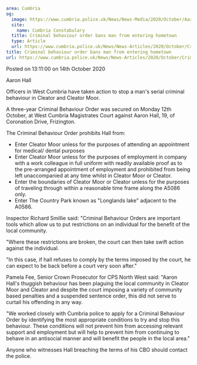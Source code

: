 ```yaml
area: Cumbria
og:
  image: https://www.cumbria.police.uk/News/News-Media/2020/October/Aaron-Halljpg.jpg
  site:
    name: Cumbria Constabulary
  title: Criminal behaviour order bans man from entering hometown
  type: Article
  url: https://www.cumbria.police.uk/News/News-Articles/2020/October/Criminal-behaviour-order-bans-man-from-entering-hometown.aspx
title: Criminal behaviour order bans man from entering hometown
url: https://www.cumbria.police.uk/News/News-Articles/2020/October/Criminal-behaviour-order-bans-man-from-entering-hometown.aspx
```

Posted on 13:11:00 on 14th October 2020

Aaron Hall

Officers in West Cumbria have taken action to stop a man's serial criminal behaviour in Cleator and Cleator Moor.

A three-year Criminal Behaviour Order was secured on Monday 12th October, at West Cumbria Magistrates Court against Aaron Hall, 19, of Coronation Drive, Frizington.

The Criminal Behaviour Order prohibits Hall from:

 * Enter Cleator Moor unless for the purposes of attending an appointment for medical/ dental purposes
 * Enter Cleator Moor unless for the purposes of employment in company with a work colleague in full uniform with readily available proof as to the pre-arranged appointment of employment and prohibited from being left unaccompanied at any time whilst in Cleator Moor or Cleator.
 * Enter the boundaries of Cleator Moor or Cleator unless for the purposes of traveling through within a reasonable time frame along the A5086 only.
 * Enter The Country Park known as "Longlands lake" adjacent to the A0586.

Inspector Richard Smillie said: "Criminal Behaviour Orders are important tools which allow us to put restrictions on an individual for the benefit of the local community.

"Where these restrictions are broken, the court can then take swift action against the individual.

"In this case, if hall refuses to comply by the terms imposed by the court, he can expect to be back before a court very soon after."

Pamela Fee, Senior Crown Prosecutor for CPS North West said: "Aaron Hall's thuggish behaviour has been plaguing the local community in Cleator Moor and Cleator and despite the court imposing a variety of community based penalties and a suspended sentence order, this did not serve to curtail his offending in any way.

"We worked closely with Cumbria police to apply for a Criminal Behaviour Order by identifying the most appropriate conditions to try and stop this behaviour. These conditions will not prevent him from accessing relevant support and employment but will help to prevent him from continuing to behave in an antisocial manner and will benefit the people in the local area."

Anyone who witnesses Hall breaching the terms of his CBO should contact the police.
